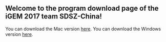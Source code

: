 ## Welcome to the program download page of the iGEM 2017 team SDSZ-China!

You can download the Mac version [here](https://github.com/SDSZ-iGEM/programs/raw/master/mac/mac-current.zip).
You can download the Windows version [here](https://github.com/SDSZ-iGEM/programs/raw/master/windows/win-current.zip).
